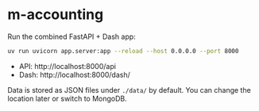 # m-accounting

Run the combined FastAPI + Dash app:

```bash
uv run uvicorn app.server:app --reload --host 0.0.0.0 --port 8000
```

- API: http://localhost:8000/api
- Dash: http://localhost:8000/dash/

Data is stored as JSON files under `./data/` by default. You can change the location later or switch to MongoDB.